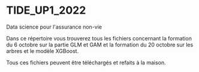 # TIDE_UP1_2022
 Data science pour l'assurance non-vie

Dans ce répertoire vous trouverez tous les fichiers concernant la formation du 6 octobre sur la partie GLM et GAM et la formation du 20 octobre sur les arbres et le modèle XGBoost. 

Tous ces fichiers peuvent être téléchargés et refaits à la maison. 
